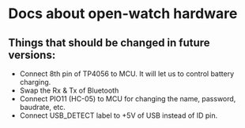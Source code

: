 # Docs about open-watch hardware

## Things that should be changed in future versions:
 * Connect 8th pin of TP4056 to MCU. It will let us to control battery charging.
 * Swap the Rx & Tx of Bluetooth
 * Connect PIO11 (HC-05) to MCU for changing the name, password, baudrate, etc.
 * Connect USB_DETECT label to +5V of USB instead of ID pin.
